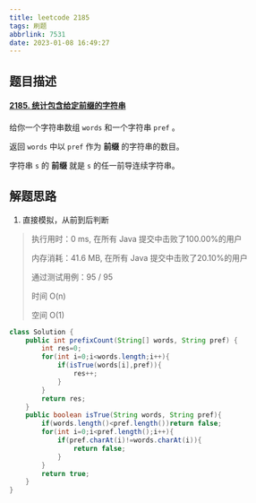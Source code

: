 ```yaml
---
title: leetcode 2185
tags: 刷题
abbrlink: 7531
date: 2023-01-08 16:49:27
---
```


## 题目描述

#### [2185. 统计包含给定前缀的字符串](https://leetcode.cn/problems/counting-words-with-a-given-prefix/)



给你一个字符串数组 `words` 和一个字符串 `pref` 。

返回 `words` 中以 `pref` 作为 **前缀** 的字符串的数目。

字符串 `s` 的 **前缀** 就是 `s` 的任一前导连续字符串。

## 解题思路

1. 直接模拟，从前到后判断

> 执行用时：0 ms, 在所有 Java 提交中击败了100.00%的用户
>
> 内存消耗：41.6 MB, 在所有 Java 提交中击败了20.10%的用户
>
> 通过测试用例：95 / 95
>
> 时间 O(n)
>
> 空间 O(1)

```java
class Solution {
    public int prefixCount(String[] words, String pref) {
        int res=0;
        for(int i=0;i<words.length;i++){
            if(isTrue(words[i],pref)){
                res++;
            }
        }
        return res;
    }
    public boolean isTrue(String words, String pref){
        if(words.length()<pref.length())return false;
        for(int i=0;i<pref.length();i++){
            if(pref.charAt(i)!=words.charAt(i)){
                return false;
            }
        }
        return true;
    }
}
```

